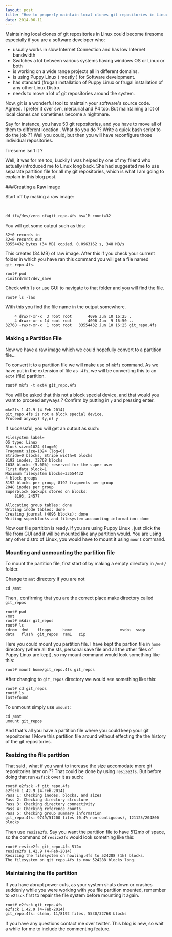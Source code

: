 ```yaml
---
layout: post
title: "How to properly maintain local clones git repositories in Linux ? ( especially in puppy Linux )"
date: 2014-06-11
---
```


Maintaining local clones of git repositories in Linux could become tiresome especially if you are a software developer who:

* usually works in slow Internet Connection and has low Internet bandwidth
* Switches a lot between various systems having windows OS or Linux or both
* is working on a wide range projects all in different domains.
* is using Puppy Linux ( mostly ) for Software development.
* has standard  (frugal) installation of Puppy Linux or frugal installation of any other Linux Distro.
* needs to move a lot of git repositories around the system. 

Now, git is a wonderful tool to maintain your software's source code. Agreed. I prefer it over svn, mercurial and P4 too. But maintaining a lot of local clones can sometimes become a nightmare.

Say for instance, you have 50 git repositories, and you have to move all of them to different location . What do you do ?? Write a quick bash script to do the job ?? Well you could, but then you will have reconfigure those individual repositories.

 Tiresome isn't it ?

Well, it was for me too, Luckily I was helped by one of my friend who actually introduced me to Linux long back. She had suggested me to use separate partition file for all my git repositories, which is what I am going to explain in this blog post.

###Creating a Raw Image

Start off by making a raw image:

﻿
```
dd if=/dev/zero of=git_repo.4fs bs=1M count=32
```

You will get some output such as this:

```
32+0 records in
32+0 records out
33554432 bytes (34 MB) copied, 0.0963162 s, 348 MB/s
```

This creates (34 MB) of raw image.
After this if you check your current folder in which you have ran this command you will get a file named `git_repo.4fs`.

```
root# pwd
/initrd/mnt/dev_save
```

Check with `ls` or use GUI to navigate to that folder and you will find the file.

```
root# ls -las
```

With this you find the file name in the output somewhere.

```
    4 drwxr-xr-x  3 root root       4096 Jun 10 16:25 .
    4 drwxr-xr-x 14 root root       4096 Jun  9 16:50 ..
32768 -rwxr-xr-x  1 root root   33554432 Jun 10 16:25 git_repo.4fs
```

### Making a Partition File

Now we have a raw image which we could hopefully convert to a partition file...

To convert it to a partition file we will make use of `mkfs` command. As we have put in the extension of file as `.4fs`, we will be converting this to an `ext4` (file) partition.

```
root# mkfs -t ext4 git_repo.4fs
```

You will be asked that this not a block special device, and that would you want to proceed anyways ? Confirm by putting in `y` and pressing enter.

```
mke2fs 1.42.9 (4-Feb-2014)
git_repo.4fs is not a block special device.
Proceed anyway? (y,n) y
```

If successful, you will get an output as such:

```
Filesystem label=
OS type: Linux
Block size=1024 (log=0)
Fragment size=1024 (log=0)
Stride=0 blocks, Stripe width=0 blocks
8192 inodes, 32768 blocks
1638 blocks (5.00%) reserved for the super user
First data block=1
Maximum filesystem blocks=33554432
4 block groups
8192 blocks per group, 8192 fragments per group
2048 inodes per group
Superblock backups stored on blocks: 
	8193, 24577

Allocating group tables: done                            
Writing inode tables: done                            
Creating journal (4096 blocks): done
Writing superblocks and filesystem accounting information: done
```

Now our file partition is ready. If you are using Puppy Linux , just click the file from GUI and it will be mounted like any partition would. You are using any other distro of Linux, you would have to mount it using `mount` command.

### Mounting and unmounting the partition file

To mount the partition file, first start of by making a empty directory in `/mnt/` folder.

Change to `mnt` directory if you are not

```
cd /mnt
```

Then , confirming that you are the correct place make directory called `git_repos`

```
root# pwd
/mnt
root# mkdir git_repos
root# ls
cdrom  dvd    floppy     home                     msdos  swap
data   flash  git_repos  ram1   zip
```

Here you could mount you partition file. I have kept the partion file in `home` directory (where all the sfs, personal save file and all the other files of Puppy Linux are kept), so my mount command would look something like this:

```
root# mount home/git_repo.4fs git_repos
```

After changing to `git_repos` directory we would see something like this:

```
root# cd git_repos
root# ls
lost+found
```

To unmount simply use `umount`:

```
cd /mnt
umount git_repos
```

And that's all you have a partition file where you could keep your git repositories ! Move this partition file around without effecting the the history of the git repositories.



### Resizing the file partition

That said , what if you want to increase the size accomodate more git repositories later on ?? That could be done by using `resize2fs`. But before doing that run `e2fsck` over it as such:

```
root# e2fsck -f git_repo.4fs
e2fsck 1.42.9 (4-Feb-2014)
Pass 1: Checking inodes, blocks, and sizes
Pass 2: Checking directory structure
Pass 3: Checking directory connectivity
Pass 4: Checking reference counts
Pass 5: Checking group summary information
git_repo.4fs: 9749/51200 files (0.4% non-contiguous), 121125/204800 blocks

```

Then use `resize2fs`. Say you want the partition file to have 512mb of space, so the command of `resize2fs` would look something like this:

```
root# resize2fs git_repo.4fs 512m
resize2fs 1.42.9 (4-Feb-2014)
Resizing the filesystem on howling.4fs to 524288 (1k) blocks.
The filesystem on git_repo.4fs is now 524288 blocks long.
```

### Maintaining the file partition

If you have abrupt power cuts, as your system shuts down or crashes suddenly while you were working with you file partition mounted, remember to `e2fsck` first to repair the file system before mounting it again.

```
root# e2fsck git_repo.4fs
e2fsck 1.42.9 (4-Feb-2014)
git_repo.4fs: clean, 11/8192 files, 5530/32768 blocks
```

If you have any questions contact me over twitter. This blog is new, so wait a while for me to include the commenting feature.
